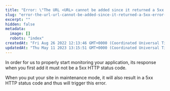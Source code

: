 ```yaml
---
title: "Error: \"The URL <URL> cannot be added since it returned a 5xx error code, this indicates an internal server error on your site. Please make sure it is accessible and not in maintenance mode.\""
slug: "error-the-url-url-cannot-be-added-since-it-returned-a-5xx-error-code-this-indicates-an-internal-server-error-on-your-site-please-make-sure-it-is-accessible-and-not-in-maintenance-mode"
excerpt: ""
hidden: false
metadata: 
  image: []
  robots: "index"
createdAt: "Fri Aug 26 2022 12:13:46 GMT+0000 (Coordinated Universal Time)"
updatedAt: "Thu May 11 2023 13:15:51 GMT+0000 (Coordinated Universal Time)"
---
```

In order for us to properly start monitoring your application, its response when you first add it must not be a 5xx HTTP status code.

When you put your site in maintenance mode, it will also result in a 5xx HTTP status code and thus will trigger this error.
